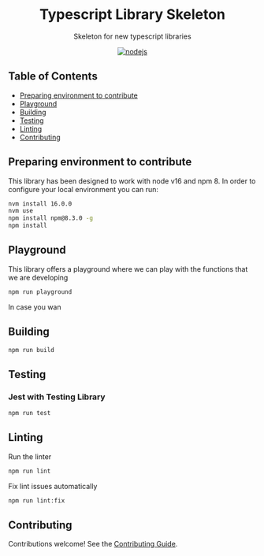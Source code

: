 <h1 align="center">Typescript Library Skeleton</h1>

<p align="center">
  Skeleton for new typescript libraries
</p>

<p align="center">
    <a href="https://github.com/AlbertHernandez/typescript-library-skeleton/actions/workflows/nodejs.yml?branch=main"><img src="https://github.com/AlbertHernandez/typescript-library-skeleton/actions/workflows/nodejs.yml/badge.svg?branch=main" alt="nodejs"/></a>
</p>

## Table of Contents

* [Preparing environment to contribute](#preparing-environment)
* [Playground](#playground)
* [Building](#building)
* [Testing](#testing)
* [Linting](#linting)
* [Contributing](#contributing)

## Preparing environment to contribute

This library has been designed to work with node v16 and npm 8. In order to configure your local environment you can run:

```bash
nvm install 16.0.0
nvm use
npm install npm@8.3.0 -g
npm install
```

## Playground

This library offers a playground where we can play with the functions that we are developing

```bash
npm run playground
```

In case you wan

## Building

```bash
npm run build
```

## Testing

### Jest with Testing Library

```bash
npm run test
```

## Linting

Run the linter

```bash
npm run lint
```

Fix lint issues automatically

```bash
npm run lint:fix
```

## Contributing

Contributions welcome! See the [Contributing Guide](https://github.com/AlbertHernandez/typescript-library-skeleton/blob/main/CONTRIBUTING.md).
